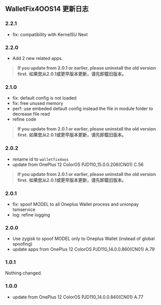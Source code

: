 ## WalletFix4OOS14 更新日志

### 2.2.1

- fix: compatibility with KernelSU Next

### 2.2.0

- Add 2 new related apps.

> **If you update from 2.0.1 or earlier, please uninstall the old version first.**
> **如果您从2.0.1或更早版本更新，请先卸载旧版本。**

### 2.1.0

- fix: default config is not loaded
- fix: free unused memory
- perf: use embeded default config instead the file in module folder to decrease file read
- refine code

> **If you update from 2.0.1 or earlier, please uninstall the old version first.**
> **如果您从2.0.1或更早版本更新，请先卸载旧版本。**

### 2.0.2

- rename id to `walletfix4oos`
- update from OnePlus 12 ColorOS PJD110_15.0.0.206(CN01) C.56

> **If you update from 2.0.1 or earlier, please uninstall the old version first.**
> **如果您从2.0.1或更早版本更新，请先卸载旧版本。**

### 2.0.1

- fix: spoof MODEL to all Oneplus Wallet process and unionpay tsmservice
- log: refine logging

### 2.0.0

- Use zygisk to spoof MODEL only to Oneplus Wallet (instead of global spoofing)
- update apps from OnePlus 12 ColorOS PJD110_14.0.0.860(CN01) A.79

### 1.0.1

Nothing changed.

### 1.0.0

- update from OnePlus 12 ColorOS PJD110_14.0.0.840(CN01) A.77
